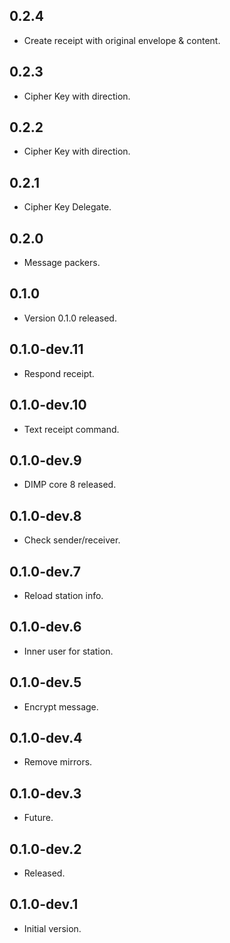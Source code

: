 ## 0.2.4

- Create receipt with original envelope & content.

## 0.2.3

- Cipher Key with direction.

## 0.2.2

- Cipher Key with direction.

## 0.2.1

- Cipher Key Delegate.

## 0.2.0

- Message packers.

## 0.1.0

- Version 0.1.0 released.

## 0.1.0-dev.11

- Respond receipt.

## 0.1.0-dev.10

- Text receipt command.

## 0.1.0-dev.9

- DIMP core 8 released.

## 0.1.0-dev.8

- Check sender/receiver.

## 0.1.0-dev.7

- Reload station info.

## 0.1.0-dev.6

- Inner user for station.

## 0.1.0-dev.5

- Encrypt message.

## 0.1.0-dev.4

- Remove mirrors.

## 0.1.0-dev.3

- Future.

## 0.1.0-dev.2

- Released.

## 0.1.0-dev.1

- Initial version.
